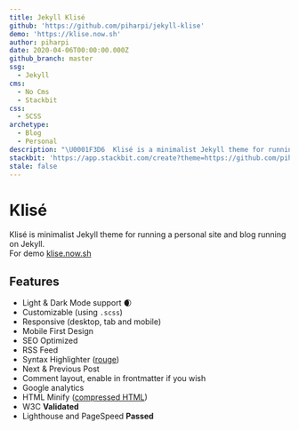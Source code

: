 ```yaml
---
title: Jekyll Klisé
github: 'https://github.com/piharpi/jekyll-klise'
demo: 'https://klise.now.sh'
author: piharpi
date: 2020-04-06T00:00:00.000Z
github_branch: master
ssg:
  - Jekyll
cms:
  - No Cms
  - Stackbit
css:
  - SCSS
archetype:
  - Blog
  - Personal
description: "\U0001F3D6  Klisé is a minimalist Jekyll theme for running a personal site or blog, light & dark mode support."
stackbit: 'https://app.stackbit.com/create?theme=https://github.com/piharpi/jekyll-klise'
stale: false
---
```


# Klisé

Klisé is minimalist Jekyll theme for running a personal site and blog running on Jekyll.<br>
For demo <a href="https://klise.now.sh" target="_blank">klise.now.sh</a>

## Features

- Light & Dark Mode support :waxing_crescent_moon:
- Customizable (using `.scss`)
- Responsive (desktop, tab and mobile)
- Mobile First Design
- SEO Optimized
- RSS Feed
- Syntax Highlighter ([rouge](https://github.com/rouge-ruby/rouge))
- Next & Previous Post
- Comment layout, enable in frontmatter if you wish
- Google analytics
- HTML Minify ([compressed HTML](https://github.com/penibelst/jekyll-compress-html))
- W3C **Validated**
- Lighthouse and PageSpeed **Passed**
